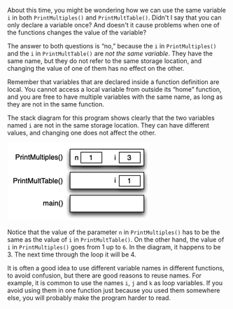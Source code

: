 About this time, you might be wondering how we can use the same variable `i` in both `PrintMultiples()` and `PrintMultTable()`.  Didn't I say that you can only declare a variable once?  And doesn't it cause problems when one of the functions changes the value of the variable?

The answer to both questions is “no,” because the `i` in `PrintMultiples()` and the `i` in `PrintMultTable()` are *not the same variable*.  They have the same name, but they do not refer to the same storage location, and changing the value of one of them has no effect on the other.


Remember that variables that are declared inside a function definition are local.  You cannot access a local variable from outside its “home” function, and you are free to have multiple variables with the same name, as long as they are not in the same function.

The stack diagram for this program shows clearly that the two variables named `i` are not in the same storage location. They can have different values, and changing one does not affect the other.

![](figs/stack4.png)

Notice that the value of the parameter `n` in `PrintMultiples()` has to be the same as the value of `i` in `PrintMultTable()`.  On the other hand, the value of `i` in `PrintMultiples()` goes from 1 up to `6`.  In the diagram, it happens to be 3. The next time through the loop it will be 4.

It is often a good idea to use different variable names in different functions, to avoid confusion, but there are good reasons to reuse names.  For example, it is common to use the names `i`, `j` and `k` as loop variables. If you avoid using them in one function just because you used them somewhere else, you will probably make the program harder to read.